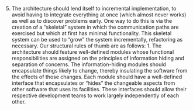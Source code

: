 5.  The architecture should lend itself to incremental implementation, to avoid having to integrate everything at once (which almost never works) as well as to discover problems early. One way to do this is via the creation of a “skeletal” system in which the communication paths are exercised but which at first has minimal functionality. This skeletal system can be used to “grow” the system incrementally, refactoring as necessary. Our structural rules of thumb are as follows: 1.  The architecture should feature well-defined modules whose functional responsibilities are assigned on the principles of information hiding and separation of concerns. The information-hiding modules should encapsulate things likely to change, thereby insulating the software from the effects of those changes. Each module should have a well-defined interface that encapsulates or “hides” the changeable aspects from other software that uses its facilities. These interfaces should allow their respective development teams to work largely independently of each other.